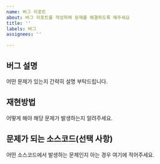 ```yaml
---
name: 버그 리포트
about: 버그 리포트를 작성하여 문제를 해결하도록 해주세요
title: ''
labels: 버그
assignees: ''

---
```


## 버그 설명

어떤 문제가 있는지 간략히 설명 부탁드립니다.

## 재현방법

어떻게 해야 해당 문제가 발생하는지 알려주세요.

## 문제가 되는 소스코드(선택 사항)

어떤 소스코드에서 발생하는 문제인지 아는 경우 여기에 적어주세요.
